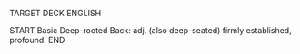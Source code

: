 TARGET DECK
ENGLISH

START
Basic
Deep-rooted
Back: adj. (also deep-seated) firmly established, profound.
END
